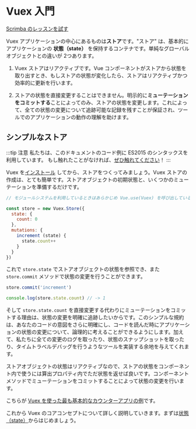 # Vuex 入門

<div class="scrimba"><a href="https://scrimba.com/p/pnyzgAP/cMPa2Uk" target="_blank" rel="noopener noreferrer">Scrimba のレッスンを試す</a></div>

Vuex アプリケーションの中心にあるものは**ストア**です。"ストア" は、基本的にアプリケーションの **状態（state）** を保持するコンテナです。単純なグローバルオブジェクトとの違いが 2つあります。

1. Vuex ストアはリアクティブです。Vue コンポーネントがストアから状態を取り出すとき、もしストアの状態が変化したら、ストアはリアクティブかつ効率的に更新を行います。

2. ストアの状態を直接変更することはできません。明示的に**ミューテーションをコミットする**ことによってのみ、ストアの状態を変更します。これによって、全ての状態の変更について追跡可能な記録を残すことが保証され、ツールでのアプリケーションの動作の理解を助けます。

## シンプルなストア

:::tip 注意
私たちは、このドキュメントのコード例に ES2015 のシンタックスを利用しています。 もし触れたことがなければ、[ぜひ触れてください](https://babeljs.io/docs/learn-es2015/)！
:::

Vuex を[インストール](../installation.md) してから、ストアをつくってみましょう。Vuex ストアの作成は、とても簡単です。ストアオブジェクトの初期状態と、いくつかのミューテーションを準備するだけです。

``` js
// モジュールシステムを利用しているときはあらかじめ Vue.use(Vuex) を呼び出していることを確認しておいてください

const store = new Vuex.Store({
  state: {
    count: 0
  },
  mutations: {
    increment (state) {
      state.count++
    }
  }
})
```

これで `store.state` でストアオブジェクトの状態を参照でき、また `store.commit` メソッドで状態の変更を行うことができます。

``` js
store.commit('increment')

console.log(store.state.count) // -> 1
```

そして `store.state.count` を直接変更する代わりにミューテーションをコミットする理由は、状態の変更を明確に追跡したいからです。このシンプルな規約は、あなたのコードの意図をさらに明確にし、コードを読んだ時にアプリケーションの状態の変更について、論理的に考えることができるようにします。加えて、私たちに全ての変更のログを取ったり、状態のスナップショットを取ったり、タイムトラベルデバッグを行うようなツールを実装する余地を与えてくれます。

ストアオブジェクトの状態はリアクティブなので、ストアの状態をコンポーネント内で使うには算出プロパティ内でただ状態を返せば良いです。コンポーネントメソッドでミューテーションをコミットすることによって状態の変更を行います。

こちらが [Vuex を使った最も基本的なカウンターアプリの例](https://jsfiddle.net/n9jmu5v7/1269/)です。

これから Vuex のコアコンセプトについて詳しく説明していきます。まずは[状態（state）](state.md)からはじめましょう。
